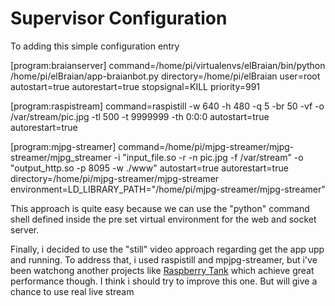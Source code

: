 Supervisor Configuration
========================

To adding this simple configuration entry

[program:braianserver]
command=/home/pi/virtualenvs/elBraian/bin/python /home/pi/elBraian/app-braianbot.py
directory=/home/pi/elBraian
user=root
autostart=true
autorestart=true
stopsignal=KILL
priority=991


[program:raspistream]
command=raspistill -w 640 -h 480 -q 5 -br 50 -vf -o /var/stream/pic.jpg -tl 500 -t 9999999 -th 0:0:0
autostart=true
autorestart=true

[program:mjpg-streamer]
command=/home/pi/mjpg-streamer/mjpg-streamer/mjpg_streamer -i "input_file.so -r -n pic.jpg -f /var/stream" -o "output_http.so -p 8095 -w ./www"
autostart=true
autorestart=true
directory=/home/pi/mjpg-streamer/mjpg-streamer
environment=LD_LIBRARY_PATH="/home/pi/mjpg-streamer/mjpg-streamer"	


This approach is quite easy because we can use the "python" command shell defined inside the pre set virtual environment for the web and socket server.

Finally, i decided to use the "still" video approach regarding get the app upp and running. To address that, i used raspistill and mpjpg-streamer, but i've been watchong another projects like [Raspberry Tank](http://raspberrytank.ianrenton.com/) which achieve great performance though. I think i should try to improve this one. But will give a chance to use real live stream

